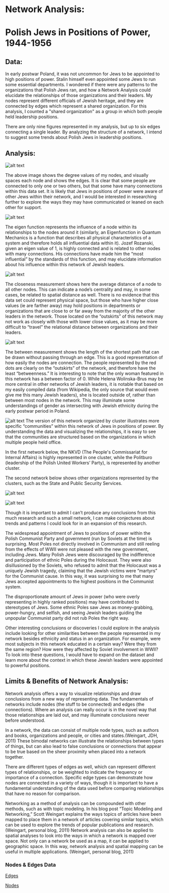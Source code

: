 # Network Analysis: 
# Polish Jews in Positions of Power, 1944-1956 

## Data:

In early postwar Poland, it was not uncommon for Jews to be appointed to high positions of power. Stalin himself even appointed some Jews to run some essential departments. I wondered if there were any patterns to the organizations that Polish Jews ran, and how a Network Analysis could elucidate the relationships of those organizations and their leaders. 
My nodes represent different officials of Jewish heritage, and they are connected by edges which represent a shared organization. For this analysis, I counted a "shared organization" as a group in which both people held leadership positions. 

There are only nine figures represented in my analysis, but up to six edges connecting a single leader. By analyzing the structure of a network, I intend to suggest some trends about Polish Jews in leadership positions. 

## Analysis:

![alt text](https://github.com/introdh/intro-dh2018-kyliebritt/blob/master/images/britt_degrees.JPG "Degrees")

The above image shows the degree values of my nodes, and visually spaces each node and shows the edges. It is clear that some people are connected to only one or two others, but that some have many connections within this data set. It is likely that Jews in positions of power were aware of other Jews within their network, and I would be interested in researching further to explore the ways they may have communicated or leaned on each other for support. 

![alt text](https://github.com/introdh/intro-dh2018-kyliebritt/blob/master/images/britt_eigen.JPG "Eigen")

The eigen function represents the influence of a node within its relationships to the nodes around it (similarly, an Eigenfunction in Quantum Mechanics is a function that describes all physical characteristics of a system and therefore holds all influential data within it). Jozef Rozanski, given an eigen value of 1, is highly connected and is related to other nodes with many connections. His connections have made him the “most influential” by the standards of this function, and may elucidate information about his influence within this network of Jewish leaders. 

![alt text](https://github.com/introdh/intro-dh2018-kyliebritt/blob/master/images/britt_close.JPG "Close")

The closeness measurement shows here the average distance of a node to all other nodes. This can indicate a node’s centrality and may, in some cases, be related to spatial distance as well. There is no evidence that this data set could represent physical space, but those who have higher close values (ie are farther away) may hold positions in departments or organizations that are close to or far away from the majority of the other leaders in the network. Those located on the “outskirts” of this network may not work as closely with those with lower close values, as it may be more difficult to “travel” the relational distance between organizations and their leaders. 

![alt text](https://github.com/introdh/intro-dh2018-kyliebritt/blob/master/images/britt_between.JPG "Between")

The between measurement shows the length of the shortest path that can be drawn without passing through an edge. This is a good representation of how easily the nodes are connection. The people represented by the red dots are clearly on the “outskirts” of the network, and therefore have the least “betweenness.” It is interesting to note that the only woman featured in this network has a between factor of 0. While Helena Wolinska-Brus may be more central in other networks of Jewish leaders, it is notable that based on my easily compiled data (from Wikipedia, the only source that would even give me this many Jewish leaders), she is located outside of, rather than between most nodes in the network. This may illuminate some understandings of gender as intersecting with Jewish ethnicity during the early postwar period in Poland. 

![alt text](https://github.com/introdh/intro-dh2018-kyliebritt/blob/master/images/britt_cluster.JPG "Cluster")
The version of this network organized by cluster illustrates more specific “communities” within this network of Jews in positions of power. By understanding the data and visualizing the relationships, it is easy to see that the communities are structured based on the organizations in which multiple people held office. 

In the first network below, the NKVD (The People's Commissariat for Internal Affairs) is highly represented in one cluster, while the Politburo (leadership of the Polish United Workers’ Party), is represented by another cluster.

The second network below shows other organizations represented by the clusters, such as the State and Public Security Services. 

![alt text](https://github.com/introdh/intro-dh2018-kyliebritt/blob/master/images/britt_quality%201.JPG "Quality #1")

![alt text](https://github.com/introdh/intro-dh2018-kyliebritt/blob/master/images/britt_quality%202.JPG "Quality #2")

Though it is important to admit I can’t produce any conclusions from this much research and such a small network, I can make conjectures about trends and patterns I could look for in an expansion of this research. 

The widespread appointment of Jews to positions of power within the Polish Communist Party and government (run by Soviets at the time) is surprising. Most Poles not directly involved in Communism and still reeling from the effects of WWII were not pleased with the new government, including Jews. Many Polish Jews were discouraged by the indifference and participation of ethnic Poles during the Holocaust. They were also disillusioned by the Soviets, who refused to admit that the Holocaust was a uniquely Jewish tragedy, claiming that the Jewish victims were “martyrs” for the Communist cause. In this way, it was surprising to me that many Jews accepted appointments to the highest positions in the Communist system. 

The disproportionate amount of Jews in power (who were overly representing in highly ranked positions) may have contributed to stereotypes of Jews. Some ethnic Poles saw Jews as money-grabbing, power-hungry, and selfish, and seeing Jewish leaders guiding the unpopular Communist party did not rub Poles the right way.

Other interesting conclusions or discoveries I could explore in the analysis include looking for other similarities between the people represented in my network besides ethnicity and status in an organization. For example, were most subjects in this network educated in a certain way? Were they from the same region? How were they affected by Soviet involvement in WWII? To look into these questions, I would have to expand on the dataset and learn more about the context in which these Jewish leaders were appointed to powerful positions.

## Limits & Benefits of Network Analysis:

Network analysis offers a way to visualize relationships and draw conclusions from a new way of representing data. The fundamentals of networks include nodes (the stuff to be connected) and edges (the connections). Where an analysis can really occur is in the novel way that those relationships are laid out, and may illuminate conclusions never before understood. 

In a network, the data can consist of multiple node types, such as authors and books, organizations and people, or cities and states.(Weingart, JDH, 2011)  These bimodal networks can illustrate the relationships between types of things, but can also lead to false conclusions or connections that appear to be true based on the sheer proximity when placed into a network together. 

There are different types of edges as well, which can represent different types of relationships, or be weighted to indicate the frequency or importance of a connection. Specific edge types can demonstrate how nodes are connected in a variety of ways, though it is important to have a fundamental understanding of the data used before comparing relationships that have no reason for comparison. 

Networking as a method of analysis can be compounded with other methods, such as with topic modeling. In his blog post “Topic Modeling and Networking,” Scott Weingart explains the ways topics of articles have been mapped to place them in a network of articles covering similar topics, which can be used to explore the trends of popular publications and research. (Weingart, personal blog, 2011) Network analysis can also be applied to spatial analyses to look into the ways in which a network is mapped over space. Not only can a network be used as a map, it can be applied to geographic space. In this way, network analysis and spatial mapping can be useful in multiple applications. (Weingart, personal blog, 2011)

### Nodes & Edges Data

[Edges](https://docs.google.com/spreadsheets/d/16BiejTQ-EBtY1rNgLK5xjJhpWWgbjpkKEYVnLwB2eus/edit)

[Nodes](https://docs.google.com/spreadsheets/d/1GrqyD47xRuzlvX565bXSklmP95Mb3vl6Tr_Trl1GrVs/edit#gid=0)
